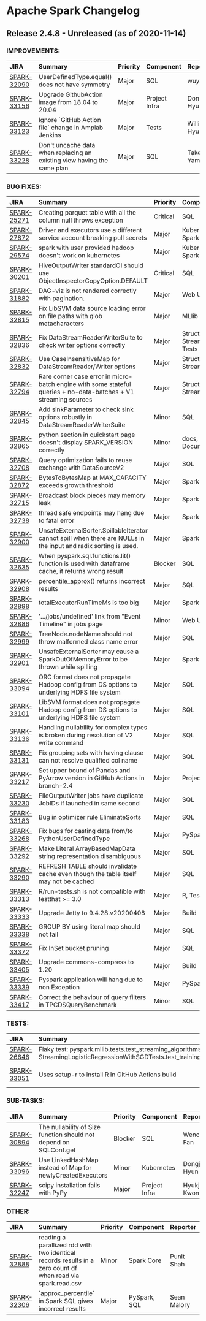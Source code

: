 
<!---
# Licensed to the Apache Software Foundation (ASF) under one
# or more contributor license agreements.  See the NOTICE file
# distributed with this work for additional information
# regarding copyright ownership.  The ASF licenses this file
# to you under the Apache License, Version 2.0 (the
# "License"); you may not use this file except in compliance
# with the License.  You may obtain a copy of the License at
#
#     http://www.apache.org/licenses/LICENSE-2.0
#
# Unless required by applicable law or agreed to in writing, software
# distributed under the License is distributed on an "AS IS" BASIS,
# WITHOUT WARRANTIES OR CONDITIONS OF ANY KIND, either express or implied.
# See the License for the specific language governing permissions and
# limitations under the License.
-->
# Apache Spark Changelog

## Release 2.4.8 - Unreleased (as of 2020-11-14)



### IMPROVEMENTS:

| JIRA | Summary | Priority | Component | Reporter | Contributor |
|:---- |:---- | :--- |:---- |:---- |:---- |
| [SPARK-32090](https://issues.apache.org/jira/browse/SPARK-32090) | UserDefinedType.equal() does not have symmetry |  Major | SQL | wuyi | wuyi |
| [SPARK-33156](https://issues.apache.org/jira/browse/SPARK-33156) | Upgrade GithubAction image from 18.04 to 20.04 |  Major | Project Infra | Dongjoon Hyun | Dongjoon Hyun |
| [SPARK-33123](https://issues.apache.org/jira/browse/SPARK-33123) | Ignore \`GitHub Action file\` change in Amplab Jenkins |  Major | Tests | William Hyun | William Hyun |
| [SPARK-33228](https://issues.apache.org/jira/browse/SPARK-33228) | Don't uncache data when replacing an existing view having the same plan |  Major | SQL | Takeshi Yamamuro | Takeshi Yamamuro |


### BUG FIXES:

| JIRA | Summary | Priority | Component | Reporter | Contributor |
|:---- |:---- | :--- |:---- |:---- |:---- |
| [SPARK-25271](https://issues.apache.org/jira/browse/SPARK-25271) | Creating parquet table with all the column null throws exception |  Critical | SQL | Shivu Sondur | L. C. Hsieh |
| [SPARK-27872](https://issues.apache.org/jira/browse/SPARK-27872) | Driver and executors use a different service account breaking pull secrets |  Major | Kubernetes, Spark Core | Stavros Kontopoulos | Stavros Kontopoulos |
| [SPARK-29574](https://issues.apache.org/jira/browse/SPARK-29574) | spark with user provided hadoop doesn't work on kubernetes |  Major | Kubernetes, Spark Core | Michał Wesołowski | Shahin Shakeri |
| [SPARK-30201](https://issues.apache.org/jira/browse/SPARK-30201) | HiveOutputWriter standardOI should use ObjectInspectorCopyOption.DEFAULT |  Critical | SQL | ulysses you | ulysses you |
| [SPARK-31882](https://issues.apache.org/jira/browse/SPARK-31882) | DAG-viz is not rendered correctly with pagination. |  Major | Web UI | Kousuke Saruta | Kousuke Saruta |
| [SPARK-32815](https://issues.apache.org/jira/browse/SPARK-32815) | Fix LibSVM data source loading error on file paths with glob metacharacters |  Major | MLlib | Maxim Gekk | Maxim Gekk |
| [SPARK-32836](https://issues.apache.org/jira/browse/SPARK-32836) | Fix DataStreamReaderWriterSuite to check writer options correctly |  Major | Structured Streaming, Tests | Dongjoon Hyun | Dongjoon Hyun |
| [SPARK-32832](https://issues.apache.org/jira/browse/SPARK-32832) | Use CaseInsensitiveMap for DataStreamReader/Writer options |  Major | Structured Streaming | Dongjoon Hyun | Dongjoon Hyun |
| [SPARK-32794](https://issues.apache.org/jira/browse/SPARK-32794) | Rare corner case error in micro-batch engine with some stateful queries + no-data-batches + V1 streaming sources |  Major | Structured Streaming | Tathagata Das | Tathagata Das |
| [SPARK-32845](https://issues.apache.org/jira/browse/SPARK-32845) | Add sinkParameter to check sink options robustly in DataStreamReaderWriterSuite |  Minor | SQL | Wenchen Fan | Dongjoon Hyun |
| [SPARK-32865](https://issues.apache.org/jira/browse/SPARK-32865) | python section in quickstart page doesn't display SPARK\_VERSION correctly |  Minor | docs, Documentation | Bowen Li | Bowen Li |
| [SPARK-32708](https://issues.apache.org/jira/browse/SPARK-32708) | Query optimization fails to reuse exchange with DataSourceV2 |  Major | SQL | Mingjia Liu | Mingjia Liu |
| [SPARK-32872](https://issues.apache.org/jira/browse/SPARK-32872) | BytesToBytesMap at MAX\_CAPACITY exceeds growth threshold |  Major | Spark Core | Ankur Dave | Ankur Dave |
| [SPARK-32715](https://issues.apache.org/jira/browse/SPARK-32715) | Broadcast block pieces may memory leak |  Major | Spark Core | Lantao Jin | Lantao Jin |
| [SPARK-32738](https://issues.apache.org/jira/browse/SPARK-32738) | thread safe endpoints may hang due to fatal error |  Major | Spark Core | Zhenhua Wang | Zhenhua Wang |
| [SPARK-32900](https://issues.apache.org/jira/browse/SPARK-32900) | UnsafeExternalSorter.SpillableIterator cannot spill when there are NULLs in the input and radix sorting is used. |  Major | Spark Core | Tom van Bussel | Tom van Bussel |
| [SPARK-32635](https://issues.apache.org/jira/browse/SPARK-32635) | When pyspark.sql.functions.lit() function is used with dataframe cache, it returns wrong result |  Blocker | SQL | Vinod KC | Peter Toth |
| [SPARK-32908](https://issues.apache.org/jira/browse/SPARK-32908) | percentile\_approx() returns incorrect results |  Major | SQL | Maxim Gekk | Maxim Gekk |
| [SPARK-32898](https://issues.apache.org/jira/browse/SPARK-32898) | totalExecutorRunTimeMs is too big |  Major | Spark Core | Linhong Liu | wuyi |
| [SPARK-32886](https://issues.apache.org/jira/browse/SPARK-32886) | '.../jobs/undefined' link from "Event Timeline" in jobs page |  Minor | Web UI | Zhen Li | Zhen Li |
| [SPARK-32999](https://issues.apache.org/jira/browse/SPARK-32999) | TreeNode.nodeName should not throw malformed class name error |  Major | SQL | Kris Mok | Kris Mok |
| [SPARK-32901](https://issues.apache.org/jira/browse/SPARK-32901) | UnsafeExternalSorter may cause a SparkOutOfMemoryError to be thrown while spilling |  Major | Spark Core | Tom van Bussel | Tom van Bussel |
| [SPARK-33094](https://issues.apache.org/jira/browse/SPARK-33094) | ORC format does not propagate Hadoop config from DS options to underlying HDFS file system |  Major | SQL | Maxim Gekk | Maxim Gekk |
| [SPARK-33101](https://issues.apache.org/jira/browse/SPARK-33101) | LibSVM format does not propagate Hadoop config from DS options to underlying HDFS file system |  Major | SQL | Maxim Gekk | Maxim Gekk |
| [SPARK-33136](https://issues.apache.org/jira/browse/SPARK-33136) | Handling nullability for complex types is broken during resolution of V2 write command |  Major | SQL | Jungtaek Lim | Jungtaek Lim |
| [SPARK-33131](https://issues.apache.org/jira/browse/SPARK-33131) | Fix grouping sets with having clause can not resolve qualified col name |  Major | SQL | ulysses you | ulysses you |
| [SPARK-33217](https://issues.apache.org/jira/browse/SPARK-33217) | Set upper bound of Pandas and PyArrow version in GitHub Actions in branch-2.4 |  Major | Project Infra | Hyukjin Kwon | Hyukjin Kwon |
| [SPARK-33230](https://issues.apache.org/jira/browse/SPARK-33230) | FileOutputWriter jobs have duplicate JobIDs if launched in same second |  Major | SQL | Steve Loughran | Steve Loughran |
| [SPARK-33183](https://issues.apache.org/jira/browse/SPARK-33183) | Bug in optimizer rule EliminateSorts |  Major | SQL | Allison Wang | Allison Wang |
| [SPARK-33268](https://issues.apache.org/jira/browse/SPARK-33268) | Fix bugs for casting data from/to PythonUserDefinedType |  Major | PySpark, SQL | Takeshi Yamamuro | Takeshi Yamamuro |
| [SPARK-33292](https://issues.apache.org/jira/browse/SPARK-33292) | Make Literal ArrayBasedMapData string representation disambiguous |  Major | SQL | Dongjoon Hyun | Dongjoon Hyun |
| [SPARK-33290](https://issues.apache.org/jira/browse/SPARK-33290) | REFRESH TABLE should invalidate cache even though the table itself may not be cached |  Major | SQL | Chao Sun | Chao Sun |
| [SPARK-33313](https://issues.apache.org/jira/browse/SPARK-33313) | R/run-tests.sh is not compatible with testthat \>= 3.0 |  Major | R, Tests | Maciej Szymkiewicz | Maciej Szymkiewicz |
| [SPARK-33333](https://issues.apache.org/jira/browse/SPARK-33333) | Upgrade Jetty to 9.4.28.v20200408 |  Major | Build | Dongjoon Hyun | Dongjoon Hyun |
| [SPARK-33338](https://issues.apache.org/jira/browse/SPARK-33338) | GROUP BY using literal map should not fail |  Major | SQL | Dongjoon Hyun | Dongjoon Hyun |
| [SPARK-33372](https://issues.apache.org/jira/browse/SPARK-33372) | Fix InSet bucket pruning |  Major | SQL | Yuming Wang | Yuming Wang |
| [SPARK-33405](https://issues.apache.org/jira/browse/SPARK-33405) | Upgrade commons-compress to 1.20 |  Major | Build | Dongjoon Hyun | Dongjoon Hyun |
| [SPARK-33339](https://issues.apache.org/jira/browse/SPARK-33339) | Pyspark application will hang due to non Exception |  Major | PySpark | lrz | lrz |
| [SPARK-33417](https://issues.apache.org/jira/browse/SPARK-33417) | Correct the behaviour of query filters in TPCDSQueryBenchmark |  Minor | SQL | Takeshi Yamamuro | Takeshi Yamamuro |


### TESTS:

| JIRA | Summary | Priority | Component | Reporter | Contributor |
|:---- |:---- | :--- |:---- |:---- |:---- |
| [SPARK-26646](https://issues.apache.org/jira/browse/SPARK-26646) | Flaky test: pyspark.mllib.tests.test\_streaming\_algorithms StreamingLogisticRegressionWithSGDTests.test\_training\_and\_prediction |  Major | MLlib, PySpark | Hyukjin Kwon | L. C. Hsieh |
| [SPARK-33051](https://issues.apache.org/jira/browse/SPARK-33051) | Uses setup-r to install R in GitHub Actions build |  Major | Project Infra, SparkR | Hyukjin Kwon | Hyukjin Kwon |


### SUB-TASKS:

| JIRA | Summary | Priority | Component | Reporter | Contributor |
|:---- |:---- | :--- |:---- |:---- |:---- |
| [SPARK-30894](https://issues.apache.org/jira/browse/SPARK-30894) | The nullability of Size function should not depend on SQLConf.get |  Blocker | SQL | Wenchen Fan | Maxim Gekk |
| [SPARK-33096](https://issues.apache.org/jira/browse/SPARK-33096) | Use LinkedHashMap instead of Map for newlyCreatedExecutors |  Minor | Kubernetes | Dongjoon Hyun | Dongjoon Hyun |
| [SPARK-32247](https://issues.apache.org/jira/browse/SPARK-32247) | scipy installation fails with PyPy |  Major | Project Infra | Hyukjin Kwon | Hyukjin Kwon |


### OTHER:

| JIRA | Summary | Priority | Component | Reporter | Contributor |
|:---- |:---- | :--- |:---- |:---- |:---- |
| [SPARK-32888](https://issues.apache.org/jira/browse/SPARK-32888) | reading a parallized rdd with two identical records results in a zero count df when read via spark.read.csv |  Minor | Spark Core | Punit Shah | L. C. Hsieh |
| [SPARK-32306](https://issues.apache.org/jira/browse/SPARK-32306) | \`approx\_percentile\` in Spark SQL gives incorrect results |  Major | PySpark, SQL | Sean Malory | Maxim Gekk |


